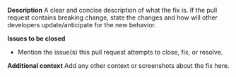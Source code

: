 **Description**
A clear and concise description of what the fix is. If the pull request contains breaking change,
state the changes and how will other developers update/anticipate for the new behavior.

**Issues to be closed**
- Mention the issue(s) this pull request attempts to close, fix, or resolve.

**Additional context**
Add any other context or screenshots about the fix here.
